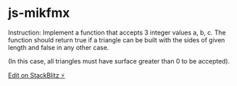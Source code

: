 # js-mikfmx

Instruction:
Implement a function that accepts 3 integer values a, b, c. The function should return true if a triangle can be built with the sides of given length and false in any other case.

(In this case, all triangles must have surface greater than 0 to be accepted).

[Edit on StackBlitz ⚡️](https://stackblitz.com/edit/js-mikfmx)